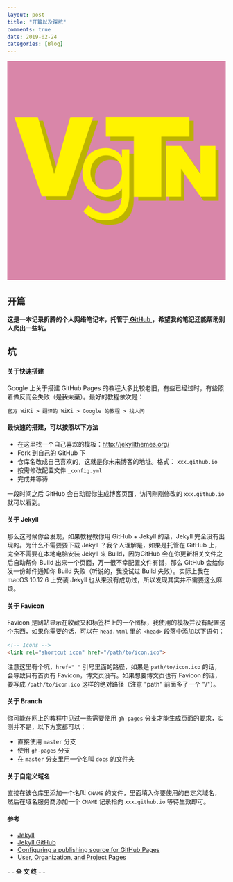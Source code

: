 ```yaml
---
layout: post
title: "开篇以及踩坑"
comments: true
date: 2019-02-24
categories: [Blog]
---
```


![Cover Picture](https://github.com/m0len/m0len.github.io/raw/master/assets/images/icon.png)

## 开篇

**这是一本记录折腾的个人网络笔记本，托管于[ GitHub ](https://github.com/m0len/m0len.github.io)，希望我的笔记还能帮助别人爬出一些坑。**

## 坑

#### 关于快速搭建

Google 上关于搭建 GitHub Pages 的教程大多比较老旧，有些已经过时，有些照着做反而会失败（~~是我太菜~~）。最好的教程依次是：

``` 
官方 WiKi > 翻译的 WiKi > Google 的教程 > 找人问
```

#### 最快速的搭建，可以按照以下方法

* 在这里找一个自己喜欢的模板：http://jekyllthemes.org/
* Fork 到自己的 GitHub 下
* 仓库名改成自己喜欢的，这就是你未来博客的地址。格式： `xxx.github.io` 
* 按需修改配置文件 `_config.yml` 
* 完成并等待

一段时间之后 GitHub 会自动帮你生成博客页面，访问刚刚修改的 `xxx.github.io` 就可以看到。

#### 关于 Jekyll

那么这时候你会发现，如果教程教你用 GitHub + Jekyll 的话，Jekyll 完全没有出现的。为什么不需要要下载 Jekyll ？我个人理解是，如果是托管在 GitHub 上，完全不需要在本地电脑安装 Jekyll 来 Build，因为GitHub 会在你更新相关文件之后自动帮你 Build 出来一个页面，万一很不幸配置文件有错，那么 GitHub 会给你发一份邮件通知你 Build 失败（听说的，我没试过 Build 失败）。实际上我在 macOS 10.12.6 上安装 Jekyll 也从来没有成功过，所以发现其实并不需要这么麻烦。

#### 关于 Favicon

Favicon 是网站显示在收藏夹和标签栏上的一个图标，我使用的模板并没有配置这个东西，如果你需要的话，可以在 `head.html` 里的 `<head>` 段落中添加以下语句：

``` html
<!-- Icons -->
<link rel="shortcut icon" href="/path/to/icon.ico">
```

注意这里有个坑，`href=" "` 引号里面的路径，如果是 `path/to/icon.ico` 的话，会导致只有首页有 Favicon，博文页没有。如果想要博文页也有 Favicon 的话，要写成 `/path/to/icon.ico` 这样的绝对路径（注意 "path" 前面多了一个 "/"）。

#### 关于 Branch

你可能在网上的教程中见过一些需要使用 `gh-pages` 分支才能生成页面的要求，实测并不是，以下方案都可以：

* 直接使用 `master` 分支
* 使用 `gh-pages` 分支
* 在 `master` 分支里用一个名叫 `docs` 的文件夹

#### 关于自定义域名

直接在该仓库里添加一个名叫 `CNAME` 的文件，里面填入你要使用的自定义域名，然后在域名服务商添加一个 `CNAME` 记录指向 `xxx.github.io` 等待生效即可。

#### 参考

* [Jekyll](https://jekyllrb.com/)
* [Jekyll GitHub](https://github.com/jekyll/jekyll)
* [Configuring a publishing source for GitHub Pages](https://help.github.com/en/articles/configuring-a-publishing-source-for-github-pages)
* [User, Organization, and Project Pages](https://help.github.com/en/articles/user-organization-and-project-pages)

**- - 全 文 终 - -**

